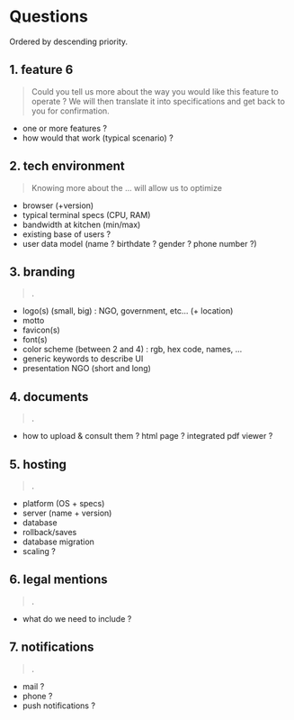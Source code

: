 # Questions

Ordered by descending priority.

## 1. feature 6

> Could you tell us more about the way you would like this feature to operate ?
> We will then translate it into specifications and get back to you for confirmation.

- one or more features ?
- how would that work (typical scenario) ?

## 2. tech environment

> Knowing more about the ... will allow us to optimize

- browser (+version)
- typical terminal specs (CPU, RAM)
- bandwidth at kitchen (min/max)
- existing base of users ?
- user data model (name ? birthdate ? gender ? phone number ?)

## 3. branding

> .

- logo(s) (small, big) : NGO, government, etc... (+ location)
- motto
- favicon(s)
- font(s)
- color scheme (between 2 and 4) : rgb, hex code, names, ...
- generic keywords to describe UI
- presentation NGO (short and long)

## 4. documents

> .

- how to upload & consult them ? html page ? integrated pdf viewer ?

## 5. hosting

> .

- platform (OS + specs)
- server (name + version)
- database
- rollback/saves
- database migration
- scaling ?

## 6. legal mentions

> .

- what do we need to include ?

## 7. notifications

> .

- mail ?
- phone ?
- push notifications ?
